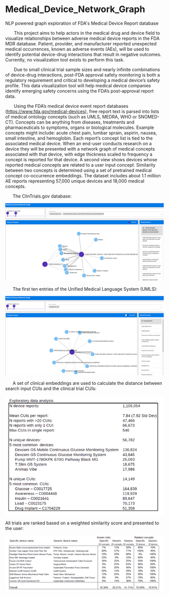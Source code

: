 # Medical_Device_Network_Graph
NLP powered graph exploration of FDA's Medical Device Report database

&nbsp;&nbsp;&nbsp;&nbsp;&nbsp;&nbsp;&nbsp;This project aims to help actors in the medical drug and device field to visualize relationships between adverse medical device reports in the FDA MDR database. Patient, provider, and manufacturer reported unexpected medical occurrences, known as adverse events (AEs), will be used to identify potential device-drug interactions that result in negative outcomes. Currently, no visualization tool exists to perform this task.

&nbsp;&nbsp;&nbsp;&nbsp;&nbsp;&nbsp;&nbsp;Due to small clinical trial sample sizes and nearly infinite combinations of device-drug interactions, post-FDA approval safety monitoring is both a regulatory requirement and critical to developing a medical device’s safety profile. This data visualization tool will help medical device companies identify emerging safety concerns using the FDA’s post-approval report data.

&nbsp;&nbsp;&nbsp;&nbsp;&nbsp;&nbsp;&nbsp;Using the FDA’s medical device event report databases (https://www.fda.gov/medical-devices), free report text is parsed into lists of medical ontology concepts (such as UMLS, MEDRA, WHO or SNOMED-CT). Concepts can be anything from diseases, treatments and pharmaceuticals to symptoms, organs or biological molecules. Example concepts might include: acute chest pain, lumbar sprain, aspirin, nausea, small intestine, and hemoglobin. Each report’s concept list is tied to the associated medical device. When an end-user conducts research on a device they will be presented with a network graph of medical concepts associated with that device, with edge thickness scaled to frequency a concept is reported for that device. A second view shows devices whose reported medical concepts are related to a user input concept. Similarity between two concepts is determined using a set of pretrained medical concept co-occurrence embeddings. The dataset includes about 1.1 million AE reports representing 57,000 unique devices and 18,000 medical concepts.


&nbsp;&nbsp;&nbsp;&nbsp;&nbsp;&nbsp;The ClinTrials.gov database:
<center><img src='2x insulin pumps.png'></img></center>

&nbsp;&nbsp;&nbsp;&nbsp;&nbsp;&nbsp;The first ten entries of the Unified Medical Language System (UMLS):
<center><img src='hyperglycemia related devices.png'></img></center>

&nbsp;&nbsp;&nbsp;&nbsp;&nbsp;&nbsp;A set of clinical embeddings are used to calculate the distance between search input CUIs and the clinical trial CUIs:
<center><img src='MDR EDA.png'></img></center>



All trials are ranked based on a weighted similarity score and presented to the user:
<center><img src='MDR graph exp results.png'></img></center>

